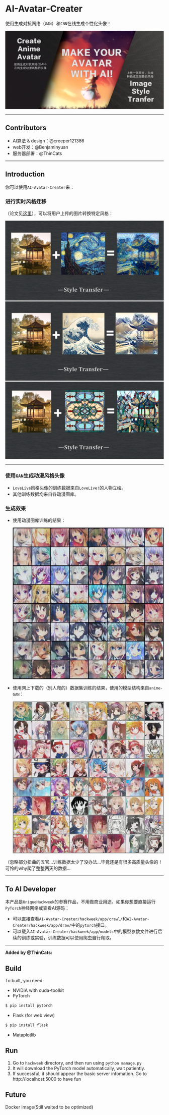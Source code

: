 # AI-Avatar-Creater
使用生成对抗网络（`GAN`）和`CNN`在线生成个性化头像！

![](https://raw.githubusercontent.com/creeper121386/AI-Avatar-Creater/master/hackweek/app/static/pic/bg-index.png)

***

## Contributors

* AI算法 & design：@creeper121386
* web开发：@Benjaminyuan
* 服务器部署：@ThinCats

***

## Introduction

你可以使用`AI-Avatar-Creater`来：

### 进行实时风格迁移

（论文见[这里](https://www.cv-foundation.org/openaccess/content_cvpr_2016/papers/Gatys_Image_Style_Transfer_CVPR_2016_paper.pdf?spm=5176.100239.blogcont62518.12.e6rUdh&file=Gatys_Image_Style_Transfer_CVPR_2016_paper.pdf)），可以将用户上传的图片转换特定风格：
  
![](https://raw.githubusercontent.com/creeper121386/AI-Avatar-Creater/master/debug_demo3_StyleTransfer/background/2018-08-07%2010-35-08%20%E7%9A%84%E5%B1%8F%E5%B9%95%E6%88%AA%E5%9B%BE.png)
![](https://raw.githubusercontent.com/creeper121386/AI-Avatar-Creater/master/debug_demo3_StyleTransfer/background/2018-08-07%2010-35-11%20%E7%9A%84%E5%B1%8F%E5%B9%95%E6%88%AA%E5%9B%BE.png)
![](https://raw.githubusercontent.com/creeper121386/AI-Avatar-Creater/master/debug_demo3_StyleTransfer/background/2018-08-07%2010-35-17%20%E7%9A%84%E5%B1%8F%E5%B9%95%E6%88%AA%E5%9B%BE.png)

***

### 使用`GAN`生成动漫风格头像

* `LoveLive`风格头像的训练数据来自`LoveLive!`的人物立绘。
* 其他训练数据均来自各动漫图库。

### 生成效果

* 使用动漫图库训练的结果：

    ![](https://raw.githubusercontent.com/creeper121386/AI-Avatar-Creater/master/debug_demo3_StyleTransfer/background/sample-epoch41-test0.jpg)

* 使用网上下载的（别人爬的）数据集训练的结果，使用的模型结构来自`anime-GAN`：
  
    ![](https://raw.githubusercontent.com/creeper121386/AI-Avatar-Creater/master/debug_demo3_StyleTransfer/background/test_2.jpg)

（忽略部分扭曲的五官...训练数据太少了没办法...毕竟还是有很多高质量头像的！可怜的why爬了整整两天的数据...

***

## To AI Developer

本产品是`UniqueHackweek`的参赛作品，不用做商业用途。如果你想要直接运行`PyTorch`神经网络或查看AI源码：
* 可以直接查看`AI-Avatar-Creater/hackweek/app/crawl/`和`AI-Avatar-Creater/hackweek/app/draw/`中的`pytorch`接口。
* 可以载入`AI-Avatar-Creater/hackweek/app/models`中的模型参数文件进行后续的训练或实验，训练数据可以使用爬虫自行爬取。

***

**Added by @ThinCats:**

## Build
To built, you need:
* NVIDIA with cuda-toolkit
* PyTorch
```sh
$ pip install pytorch
```
* Flask (for web view)
```sh
$ pip install flask
```
* Mataplotlib

## Run
1. Go to `hackweek` directory, and then run using `python manage.py`
2. It will download the PyTorch model automatically, wait patiently.
3. If successful, it should appear the basic server infomation. Go to http://localhost:5000 to have fun

## Future
Docker image(Still waited to be optimized)
